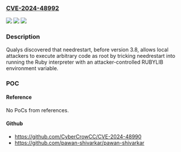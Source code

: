 ### [CVE-2024-48992](https://cve.mitre.org/cgi-bin/cvename.cgi?name=CVE-2024-48992)
![](https://img.shields.io/static/v1?label=Product&message=needrestart&color=blue)
![](https://img.shields.io/static/v1?label=Version&message=0%3C%203.8%20&color=brighgreen)
![](https://img.shields.io/static/v1?label=Vulnerability&message=n%2Fa&color=brighgreen)

### Description

Qualys discovered that needrestart, before version 3.8, allows local attackers to execute arbitrary code as root by tricking needrestart into running the Ruby interpreter with an attacker-controlled RUBYLIB environment variable.

### POC

#### Reference
No PoCs from references.

#### Github
- https://github.com/CyberCrowCC/CVE-2024-48990
- https://github.com/pawan-shivarkar/pawan-shivarkar

